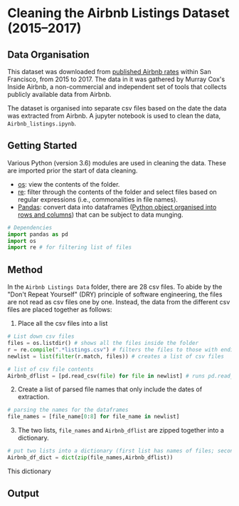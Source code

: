 # Cleaning the Airbnb Listings Dataset (2015–2017)
## Data Organisation
This dataset was downloaded from [published Airbnb rates](http://insideairbnb.com/san-francisco/?neighbourhood=&filterEntireHomes=false&filterHighlyAvailable=false&filterRecentReviews=false&filterMultiListings=false) within San Francisco, from 2015 to 2017. The data in it was gathered by Murray Cox's Inside Airbnb, a non-commercial and independent set of tools that collects publicly available data from Airbnb.

The dataset is organised into separate csv files based on the date the data was extracted from Airbnb. A jupyter notebook is used to clean the data, `Airbnb_listings.ipynb`.


## Getting Started
Various Python (version 3.6) modules are used in cleaning the data. These are imported prior the start of data cleaning.
- [os](https://docs.python.org/3/library/os.html): view the contents of the folder. 
- [re](https://docs.python.org/3/library/re.html): filter through the contents of the folder and select files based on regular expressions (i.e., commonalities in file names).
- [Pandas](http://pandas.pydata.org/pandas-docs/version/0.15/tutorials.html): convert data into dataframes ([Python object organised into rows and columns](https://towardsdatascience.com/a-quick-introduction-to-the-pandas-python-library-f1b678f34673)) that can be subject to data munging.

```python
# Dependencies
import pandas as pd
import os
import re # for filtering list of files
```

## Method
In the `Airbnb Listings Data` folder, there are 28 csv files. To abide by the "Don't Repeat Yourself" (DRY) principle of software engineering, the files are not read as csv files one by one. Instead, the data from the different csv files are placed together as follows:
1. Place all the csv files into a list

```python
# List down csv files
files = os.listdir() # shows all the files inside the folder
r = re.compile(".*listings.csv") # filters the files to those with endings of the data files
newlist = list(filter(r.match, files)) # creates a list of csv files

# list of csv file contents
Airbnb_dflist = [pd.read_csv(file) for file in newlist] # runs pd.read_csv() for all files at the same time
```

2. Create a list of parsed file names that only include the dates of extraction.

```python
# parsing the names for the dataframes
file_names = [file_name[0:8] for file_name in newlist] 
```

3. The two lists, `file_names` and `Airbnb_dflist` are zipped together into a dictionary. 

```python
# put two lists into a dictionary (first list has names of files; second list has the contents of the csv files)
Airbnb_df_dict = dict(zip(file_names,Airbnb_dflist))
```

This dictionary

## Output